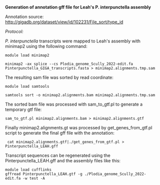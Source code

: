 **Generation of annotation gff file for Leah's P. interpunctella assembly**

Annotation source: http://gigadb.org/dataset/view/id/102231/File_sort/type_id

*Protocol:*

*P. interpunctella* transcripts were mapped to Leah's assembly with minimap2 using the following command:

```
module load minimap2

minimap2 -ax splice --cs Plodia_genome_Scully_2022-edit.fa Pinterpunctella_GIGA_transcripts.fasta > minimap2.alignments.tmp.sam
```
The resulting sam file was sorted by read coordinate:

```
module load samtools

samtools sort -o minimap2.alignments.bam minimap2.alignments.tmp.sam
```

The sorted bam file was processed with sam_to_gtf.pl to generate a temporary gtf file:

```
sam_to_gtf.pl minimap2.alignments.bam > minimap2.alignments.gtf
```

Finally minimap2.alignments.gt was processed by get_genes_from_gtf.pl script to generate the final gff file with the annotation:

```
 cat minimap2.alignments.gtf|./get_genes_from_gtf.pl > Pinterpunctella_LEAH.gff
```

Transcript sequences can be regenerated using the Pinterpunctella_LEAH.gff and the assembly files like this:
```
module load cufflinks
gffread Pinterpunctella_LEAH.gtf -g ./Plodia_genome_Scully_2022-edit.fa -w test -A
```

